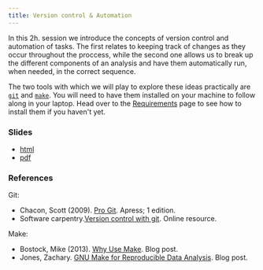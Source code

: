 ```yaml
---
title: Version control & Automation
---
```


In this 2h. session we introduce the concepts of version control and
automation of tasks. The first relates to keeping track of changes as they
occur throughout the proccess, while the second one allows us to break up the
different components of an analysis and have them automatically run, when
needed, in the correct sequence. 

The two tools with which we will play to explore these ideas practically are
[`git`](http://www.git-scm.com) and [`make`](https://en.wikipedia.org/wiki/Make_(Unix)). You will need to have them installed on  your machine to follow along in your laptop. Head over to the [Requirements](../requirements.html) page to see how to install them if you haven't yet.

### Slides

* [html](../slides/02-git.html)
* [pdf](../slides/02-git.pdf)

### References

Git:

* Chacon, Scott (2009). [Pro Git](http://www.git-scm.com/book). Apress; 1 edition.
* Software carpentry.[Version control with git](http://software-carpentry.org/v5/novice/git/index.html). Online resource.

Make:

* Bostock, Mike (2013). [Why Use Make](http://bost.ocks.org/mike/make/). Blog
  post.
* Jones, Zachary. [GNU Make for Reproducible Data Analysis](http://zmjones.com/make/). Blog post.

